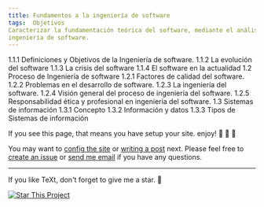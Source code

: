 ```yaml
---
title: Fundamentos a la ingeniería de software
tags:  Objetivos
Caracterizar la fundamentación teórica del software, mediante el análisis de su evolución y del proceso de ingeniería, que permitan identificar el ámbito de la
ingeniería de software. 
---
```


1.1.1	Definiciones y Objetivos de la Ingeniería de software. 
1.1.2 La evolución del software 
1.1.3 La crisis del software 
1.1.4 El software en la actualidad 
1.2 Proceso de Ingeniería de software 
1.2.1 Factores de calidad del software. 
1.2.2 Problemas en el desarrollo de software. 
1.2.3 La ingeniería del software. 
1.2.4 Visión general del proceso de ingeniería del software. 
1.2.5 Responsabilidad ética y profesional en ingeniería del software. 
1.3 Sistemas de información 
1.3.1 Concepto 
1.3.2 Información y datos 
1.3.3 Tipos de Sistemas de información


If you see this page, that means you have setup your site. enjoy! :ghost: :ghost: :ghost:

You may want to [config the site](https://tianqi.name/jekyll-TeXt-theme/docs/en/configuration) or [writing a post](https://tianqi.name/jekyll-TeXt-theme/docs/en/writing-posts) next. Please feel free to [create an issue](https://github.com/kitian616/jekyll-TeXt-theme/issues) or [send me email](mailto:kitian616@outlook.com) if you have any questions.

<!--more-->

---

If you like TeXt, don't forget to give me a star. :star2:

[![Star This Project](https://img.shields.io/github/stars/kitian616/jekyll-TeXt-theme.svg?label=Stars&style=social)](https://github.com/kitian616/jekyll-TeXt-theme/)

